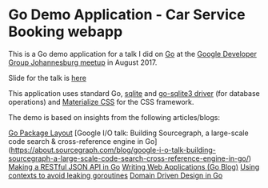 # Go Demo Application - Car Service Booking webapp

This is a Go demo application for a talk I did on [Go](golang.org) at the [Google Developer Group Johannesburg meetup](https://www.meetup.com/GDGJohannesburg/events/241109336/) in August 2017.

Slide for the talk is [here](https://go-talks.appspot.com/github.com/pieterlouw/talks/go-intro-gdgjhb-aug2017/go-intro.slide)

This application uses standard Go, [sqlite](https://sqlite.org/) and [go-sqlite3 driver](github.com/mattn/go-sqlite3) (for database operations) and [Materialize CSS](http://materializecss.com/) for the CSS framework.

The demo is based on insights from the following articles/blogs:

[Go Package Layout](https://medium.com/@benbjohnson/standard-package-layout-7cdbc8391fc1#.kgqzecx34)
[Google I/O talk: Building Sourcegraph, a large-scale code search & cross-reference engine in Go] (https://about.sourcegraph.com/blog/google-i-o-talk-building-sourcegraph-a-large-scale-code-search-cross-reference-engine-in-go/)
[Making a RESTful JSON API in Go](http://thenewstack.io/make-a-restful-json-api-go/)
[Writing Web Applications (Go Blog)](https://golang.org/doc/articles/wiki/)
[Using contexts to avoid leaking goroutines](https://rakyll.org/leakingctx/)
[Domain Driven Design in Go](https://github.com/marcusolsson/goddd)
